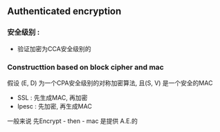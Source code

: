 ## Authenticated encryption 

### 安全级别 :

* 验证加密为CCA安全级别的 





### Constructtion based on block cipher and mac

假设 (E, D) 为一个CPA安全级别的对称加密算法,  且(S, V) 是一个安全的MAC

* SSL  :  先生成MAC, 再加密 
* Ipesc : 先加密, 再生成MAC

一般来说 先Encrypt - then - mac 是提供 A.E.的 







